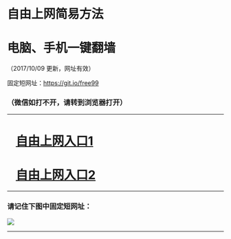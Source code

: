﻿# 自由上网简易方法

# 电脑、手机一键翻墙

（2017/10/09 更新，网址有效）

固定短网址：https://git.io/free99

### （微信如打不开，请转到浏览器打开）


***





# &nbsp;&nbsp; <a href="http://ft1561313415.fwq-tz-1001.info/fwqtz01.html?t=10090013330 " target="_blank">自由上网入口1</a>
# &nbsp;&nbsp; <a href="http://ft44989082.fwq-tz-1002.info/fwqtz02.html?t=100900112247 " target="_blank">自由上网入口2</a>
***

### 请记住下图中固定短网址：

<img src="https://s3-us-west-2.amazonaws.com/fwq-1001/yjfq-20170905okok.png" /> 


***

